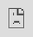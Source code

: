 ```yaml
---
title: Some Party's Sappyfest 17 primer
date: 2022-07-23
author: adam@someparty.ca (Adam White)
description: The Some Party guide to the Sappyfest 17 festival. July 29-31 in Sackville, New Brunswick.
thumbnail: 'articles/sappyfest17_social.jpg'
---
```


This week I'm taking a rare break from Some Party's usual format to dive deeply into the 2022 roster of [Sappyfest](http://www.sappyfest.com/), the Sackville music and arts festival that blossomed years ago as an extension of Julie Doiron's Sappy Records. The event takes place from July 29 through the 31st in the New Brunswick college town. Tickets are now available for the entire weekend or individual days through [sappyfest.com](http://www.sappyfest.com/).

In case you're wondering, this isn't a paid promotion. It's bordering more on an obsession - and perhaps an act of therapy. My pending trip to the East Coast is the first time I'll have ventured anywhere outside Ontario since the pandemic started, and I'm overly anxious that I'll somehow mess it up and end up stuck in quarantine. This edition of Some Party is my talisman, warding off misfortune with Swamp Magic.

Below you'll find a recap of the complete roster performing this year's event, a manageable number of artists to wrap your head around, given the sprawling lineups we see at bigger festivals. Some of these names are well-represented in the annals of Some Party, while others required a good deal of research. I feel better for doing it, as Sappy's small enough that you can embrace the tapestry of sounds without needing to pick and choose. Even if you're not attending - I suspect you'll find something of interest below. Sappy has an uncanny ability to create a sense of community independent of genre or stylistic preference, and this batch of artists exemplifies that.

*I'll also note two exclusive bits of content below. First, Sackville's own [Klarka Weinwurm](https://www.someparty.ca/2022-07-23-guide-to-sappyfest-17/#klarka_weinwurm) provided me with an on-the-ground report of the pandemic's impact on her hometown. Second, I dive deep with [Tough Age](https://www.someparty.ca/2022-07-23-guide-to-sappyfest-17/#tough_age) on the band's future - sharing some extended passages from an unpublished interview I conducted/botched earlier this year.*

![Sappyfest 17](articles/sappyfest17_logo.png)

###[Apollo Ghosts](https://apolloghosts.bandcamp.com/)
==Vancouver, British Columbia<br/>
Listen to *Pink Tiger* at [Bandcamp](https://apolloghosts.bandcamp.com/album/pink-tiger-2) - IG: [@adrianteasure](https://www.instagram.com/adrianteasure/)==

Adrian Teacher issued several records since [Apollo Ghosts](https://apolloghosts.bandcamp.com/) called it a career in 2013 - both as the funky [COOL TV](https://thenameofthisbandiscool.bandcamp.com/) and later as [Adrian Teacher & the Subs](https://adrianteacher.bandcamp.com/). While the latter struck close to the Vancouver band's scrappy indie rock template, it took several years for Teacher to feel right reassuming the old name (and not before seeking the blessing of his original-run bandmates). The revived Ghosts played 2019's Sappyfest, the first summer of their reunion - and it was electric. Adrian's a jubilant performer and delivered their entire set with a gleeful smile. I recall them paying into the Subs' "Hello Everyone," and the winking understatement in the opening line felt penned for the occasion: "Hello everyone, thanks for coming out / We used to play here sometimes." Given everything that's happened, or didn't, these past few years, I could do with hearing that again.

The group issued *Pink Tiger* in the spring of this year, a massive double LP boasting two distinct emotional journeys. The album sports a thematic split between its platters, with the A and B sides sharing "an intimate home-recorded acoustic-based cycle that grapples with loss, illness, death, and memory." The latter half kicks into a higher gear, delivering "an exuberant indie-garage rock celebration of the persistence of friendship, music, and hope." Those are quotes cribbed from the original [You've Changed](https://youvechangedrecords.com/) press release, but they hold true.

The band worked as a three-piece in the studio with producer Jordan Koop, with Teacher backed by longtime drummer Amanda P. and bassist Robbie N. The group's future live lineup expands to a quartet, with Amanda picking up a guitar and Dustin Bromley of [Brutal Poodle](http://brutalpoodlevan.bandcamp.com) stepping in on percussion.

<iframe width="560" height="315" src="https://www.youtube.com/embed/ob0DjZO-E3U" title="YouTube video player" frameborder="0" allow="accelerometer; autoplay; clipboard-write; encrypted-media; gyroscope; picture-in-picture" allowfullscreen></iframe>

###[Cedric Noel](https://cedricnoelmusic.bandcamp.com)
==Montreal, Quebec<br/>
Listen to *Hang Time* at [Bandcamp](https://cedricnoelmusic.bandcamp.com/album/hang-time) - IG: [@somespecialsolace](https://www.instagram.com/somespecialsolace/)==

Montreal's [Cedric Noel](https://cedricnoelmusic.bandcamp.com) has amassed an incredible catalogue over the past decade, issuing numerous albums in various styles, touching on indie pop, folk, and R&B while exploring ambient soundscapes in side-projects. With *Hang Time*, issued last fall through [Joyful Noise](https://www.joyfulnoiserecordings.com/) and the [Forward Music Group](https://www.forwardmusicgroup.com/), all those disparate styles seemed to coalesce. In these thirteen songs, years of experimentation reach a cohesive nexus, a unified form. *Hang Time* is so enviously confident in its craft yet delivered with such a relaxed use of space that it's easy to overlook the years of churn it took to get here.

Noel recorded *Hang Time* primarily at Montreal studio The Pines with engineer Steve Newton, a space that wouldn't outlast the financial pressures of the pandemic. Liam O'Neill of the atmospheric art-rock group [SUUNS](https://suuns.bandcamp.com/) came along for the ride, providing the album with a subtle rhythmic backbone.

*Hang Time* often directly engages with questions of race, identity, and belonging - grappling with Noel's personal history. A Black man adopted into a multi-racial family, he moved around the world before ending up at university in Fredericton, where he fell in with the city's predominantly white indie rock community. He revealed:

>"In a sense I wrote this record for a teenage version of myself and hope that it reaches those who find themselves in similar situations that I was when writing the album. I hope that this album can contribute to the reimagination of what is understood as 'black music' and help remove the boundaries that term currently encompasses."

<iframe style="border: 0; width: 350px; height: 470px;" src="https://bandcamp.com/EmbeddedPlayer/album=1454323092/size=large/bgcol=ffffff/linkcol=0687f5/license_id=1933/tracklist=false/transparent=true/" seamless><a href="https://cedricnoelmusic.bandcamp.com/album/hang-time">Hang Time by Cedric Noel</a></iframe>

###[The Burning Hell](http://www.wearetheburninghell.com/)
==Fairfield, Prince Edward Island<br/>
Listen to *Garbage Island* at [Bandcamp](https://theburninghell.bandcamp.com/album/garbage-island) - IG: [@theburninghellband](https://www.instagram.com/theburninghellband/)==

Even before recent troubles [The Burning Hell](http://www.wearetheburninghell.com/)'s kept a keen eye on the apocalypse. Let's not forget that nimble singer/songwriter Mathias Kom vaporized an entire wedding once (see "Canadian Wine" from 2017's *Revival Beach*, an album that closed with the society-rebooting "Supermoon"). It's always done with a wry smile and a clever turn of phrase, though. These disasters often happen off-screen, with Kom more interested in cheerfully cataloguing and celebrating the messy human minutiae left in its wake. It's fitting that the band's first album since the pandemic quite literally revels in the trash: the 12-song *Garbage Island* addresses "The End of the End of the World" quite directly (although with a bit of an avian perspective).

Given their proximity and history with the festival, The Burning Hell are Sappy regulars. Knowing that, I kept close tabs on their tour announcements this spring, satisfied to see the Sappy-shaped hole in their summer routing persist. Sometimes dreams come true, even mundane ones, and the group's indeed returning to the post-apocalyptic Bridge Street stage. While the band's lineup often shifts around its core of Mathias and Ariel Sharratt, this latest incarnation sees St John's multi-talented [Jake Nicoll](https://jakenicoll.bandcamp.com/) play a prominent role. Nicoll spent his pandemic downtime building a solar-powered, mobile studio in the shell of a 70s-era camper. Look for that curiosity, which comes complete with a backline, analog recording rig, and even a tape duplicator, to be on hand at the festival. Christened the "Phonoautomat," the band's opening the studio for attendees to record impromptu projects on-site at Sappy. The festival revealed:

>"Step inside the Phonoautomat, grab a guitar or a microphone, and off you go for five minutes of live recording. Once you're finished, relax in the art lounge outside and craft your handmade album artwork while you wait for the engineer to finish mixing and duplicating your project. In less than 30 minutes from start to finish, you and your collaborators will have a sonic souvenir to cherish forever.
>
>Whether you're a professional musician and want to collaborate with other artists at a festival, get that sudden flash of inspiration down to tape instantly, or you have no musical experience whatsoever but always wanted to cut a single: the Phonoautomat is open to everyone."

*Garbage Island*, itself mixed by Nicoll in the Phonoautomat, landed in June through [BB*Island](https://bbislandmusic.com/) and [You've Changed Records](https://youvechangedrecords.com/). The album followed Ariel and Mathias' 2020 effort, *Never Work*, a collection of information-economy labour anthems that couldn't be more relevant given the fault lines exposed in the pandemic.

<iframe width="560" height="315" src="https://www.youtube.com/embed/ST4BCEu88po" title="YouTube video player" frameborder="0" allow="accelerometer; autoplay; clipboard-write; encrypted-media; gyroscope; picture-in-picture" allowfullscreen></iframe>

###[Weary](https://wearyy.bandcamp.com)
==St. John's, Newfoundland and Labrador<br/>
Listen to "Scraped Knee" at [Bandcamp](https://wearyy.bandcamp.com/track/scraped-knee) and [YouTube](https://youtu.be/B1sh2-FmurI) - IG: [@wearyband](https://www.instagram.com/wearyband/)==

St. John's [Weary](https://wearyy.bandcamp.com) trades in subtleties, weaving affecting indie rock songs from sparse instrumentation and Kate Lahey's unassuming vocals. The sum of those parts can surprise you, and Weary proves they can cut deep time and again without needing a big noisy fuss.

The band recorded their 2017 album *Feeling Things* with The Burning Hell's Jake Nicoll recording, mixing, and mastering. Their follow-up LP *Hush* lands independently on August 20, promising a dozen new songs, including the recent single "Scraped Knee." On that tune, Lahey revealed:

>"'Scraped Knee' is a song about the wounds that haunt us. On the surface, these scrapes might seem commonplace, like heartbreak, but they return to us again and again throughout our lives. In some ways, I'm trying to convince myself that tomorrow will be better, in moments when it surely feels like it won't. On the other hand, I find myself ruminating on the question 'will you think of me like I think of you?'"

<iframe width="560" height="315" src="https://www.youtube.com/embed/B1sh2-FmurI" title="YouTube video player" frameborder="0" allow="accelerometer; autoplay; clipboard-write; encrypted-media; gyroscope; picture-in-picture" allowfullscreen></iframe>

###[Steven Lambke](http://stevenlambke.com/)
==Toronto, Ontario / Sackville, New Brunswick
<br/>Listen to *Volcano Volcano* at [Bandcamp](https://stevenlambke.bandcamp.com/album/volcano-volcano) - IG: [@stevenlambke](https://www.instagram.com/stevenlambke/)==

I've been listening to [Steven Lambke](http://stevenlambke.com/) my whole adult life. I entered the University of Guelph the fall after the [Constantines](http://theconstantines.wordpress.com/) issued their first album. I still have the match they slipped in the construction paper CD sleeve. There's a particular cohort of ex-punks who found their shit completely upended by the Three Gut roster, and I was one of them. Lambke's eclectic solo output (under his name or some permutation of Baby Eagle) ricochets between moments of undiluted poetry and onslaughts of guitar feedback. It's a loud/quiet dynamic that resonates throughout Steve's work, worldview, and politics.

Just look at his statement regarding the single "Every Lover Knows," which cycles through expressions of defiance and even rage, only to land somewhere truly centred and loving:

>"The songs on Volcano Volcano were written as affirmations of a shared world. The world as it is. To affirm the reality and the great mutuality of the world, to experience the world through listening and breathing; to experience connections with different parts of the world, and relationships that feel like identification or understanding or participation or collaboration. And so it was written against the liars and politicians and corporations and police who say that life, your life, can be lived individually, on individually enclosed land, can be raised or punished individually, and outside the reckoning of history. Against the billionaires and their spaceships who imagine environmentally controlled existences on distant planets. As if no storms on Mars! Every Lover Knows is a song of celebration of experience as a teacher. The most profound moments in a life are often experiences of love, of connection, to another, to the world, to a shared moment. It is love that teaches the full scale of what can be experienced and of what can be lost."

His solo work aside, Steven Lambke's a community builder. [You've Changed Records](https://youvechangedrecords.com/), his partnership with the iconoclastic [Daniel Romano](http://www.danielromanomusic.com/), helped introduce the world to acclaimed acts like Partner, The Weather Station, and Nap Eyes. While he recently relinquished his role as Sappyest's creative director, he returns this year, guitar in hand. Impact of a different stripe - but impact always.

<iframe style="border: 0; width: 350px; height: 470px;" src="https://bandcamp.com/EmbeddedPlayer/album=571017930/size=large/bgcol=ffffff/linkcol=0687f5/tracklist=false/transparent=true/" seamless><a href="https://stevenlambke.bandcamp.com/album/volcano-volcano">Volcano Volcano by Steven Lambke</a></iframe>

###[Kelly McMichael](https://kellymcmichael.bandcamp.com/)
==St. John's, Newfoundland and Labrador<br/>
Listen to *Waves* at [Bandcamp](https://kellymcmichael.bandcamp.com/album/waves-deluxe-edition-2) - IG: [@kellymcmichaelmusic](https://www.instagram.com/kellymcmichaelmusic/)==

It's starting to feel like [Kelly McMichael](https://kellymcmichael.bandcamp.com/)'s year. Based in St. John's and hailing from Peterborough, the singer-songwriter arrives at Sappy during a crucial moment in her career. Her May-released LP *Waves* was recently shortlisted for the Polaris Music Prize - with a winner decided this September. Summer thus finds her in between worlds - surrounded by the friends and collaborators of her past and yet a dice roll from a whole new level of attention. I'm confident saying that because McMichael writes the sort of timeless, psych-kissed pop-rock that could appeal to just about anyone, all they need is to hear it. If there's any justice, this may be a "see her before she was huge" moment.

Speaking of friends, Sappy finds McMichael in familiar company. Jake Nicoll of The Burning Hell is all over *Waves*, both engineering and playing drums on the album. Another performer, By Divine Right's José Contreras, holds the mastering credit. McMichael even returned the favour to Nicoll, singing backup on the recent Burning Hell album.

<iframe width="560" height="315" src="https://www.youtube.com/embed/pGHb_4s31Vs" title="YouTube video player" frameborder="0" allow="accelerometer; autoplay; clipboard-write; encrypted-media; gyroscope; picture-in-picture" allowfullscreen></iframe>

###[Hot Garbage](http://hotgarbagemusic.bandcamp.com)
==Toronto, Ontario<br/>
Listen to *RIDE* at [Bandcamp](https://hotgarbagemusic.bandcamp.com/album/ride) - [@hotgarbg](https://www.instagram.com/hotgarbg/)==

[Hot Garbage](http://hotgarbagemusic.bandcamp.com) appears at Sappy this year as ambassadors from Toronto's burgeoning psych scene. The quartet's supporting their first LP *RIDE*, a heady swirl of post-punk, krautrock, and surf elements. The group worked with [Holy Fuck](https://www.holyfuckmusic.com/)'s Graham Walsh in the studio, recording live off the floor at Palace Sound and Baskitball 4 Life. The album followed several attention-grabbing EPs and singles (notably the 2020 jam "Easy Believer" and the preceding *Coco's Paradise* EP), while linking the group with the Montreal mind-expanders at [Mothland](https://www.mothland.com/).

This sea of fuzz comes courtesy of guitarist/vocalist Alessandro Carlevaris, bassist/vocalist Juliana Carlevaris, Dylan Gamble on keys and synch, and Mark Henein on percussion. Gamble's wearing a few hats at Sappy this summer, as you'll see in the next profile...

<iframe width="560" height="315" src="https://www.youtube.com/embed/cC7I7aFdzcE" title="YouTube video player" frameborder="0" allow="accelerometer; autoplay; clipboard-write; encrypted-media; gyroscope; picture-in-picture" allowfullscreen></iframe>

###[Sook Yin Lee](https://www.sookyinlee.com/)
==Toronto, Ontario<br/>
Listen to *jooj two* at [Bandcamp](https://sook-yinlee.bandcamp.com/album/jooj-two) - IG: [@sookyinleee](https://www.instagram.com/sookyinleee)==

As a punk kid in the 90s, my relationship with The Nation's Music Staton was contentious at best, but even us contrarians could find solace on MUCH. You just had to know when to look. Whenever you stumbled across some late-night island of authenticity - you could guarantee [Sook-Yin Lee](https://sook-yinlee.bandcamp.com/) would be there. For my generation, or at least my corner of the high school hallway, she's iconic.

While Lee's work as a broadcaster may be the entry point, her filmography's where the accolades truly pile up. After starring in John Cameron Mitchell's *Shortbus* (which premiered at Cannes), she made her directorial debut at TIFF with *Year of the Carnivore*. Her role as Olivia Chow in *Jack* won her Best Performance by a Lead Dramatic Actress at the 2014 Canadian Screen Awards. The prestigious outlets for her work include Canadian Stage, the Ottawa Art Gallery, the Art Gallery of Ontario, the Toronto Dance Theatre, and the Festival of New Dance. Her film *Octavio is Dead!* took home Best Director and Best Picture at the 2018 Downtown Los Angeles Film Festival.

Meanwhile, Lee's musical outlet saw her crafting ethereal art-pop with her late collaborator Adam Litovitz, resulting in 2015's electroacoustic *jooj* and 2021's synth-pop opus *jooj two* (the latter issued recently, and posthumously for Litovitz, through [Mint Records](https://www.mintrecs.com/)). During the pandemic, Lee and Hot Garbage keyboardist Dylan Gamble collaborated on the lockdown-shot [*Death and Sickness*](https://gem.cbc.ca/media/films/death-and-sickness/38e815a-01358e02253), a film dedicated to Litovitz and featuring passages from his writing.

At Sappy, Sook-Yin appears as both musician and filmmaker - promising music from both the *jooj* series and the improvisational Lee & Gamble Unlimited (their Steely Dan cover is [a treat](https://sepsisrecordclub.bandcamp.com/track/do-it-again-steely-dan)). The event also features screenings of both *Death and Sickness* and the video essay [*Who Cares?*](https://www.youtube.com/watch?v=yMcfTcN9JzQ).

<iframe width="560" height="315" src="https://www.youtube.com/embed/rozgG9pM3EI" title="YouTube video player" frameborder="0" allow="accelerometer; autoplay; clipboard-write; encrypted-media; gyroscope; picture-in-picture" allowfullscreen></iframe>

###[Julie Doiron](https://juliedoiron.bandcamp.com/)
==Montreal, Québec via Moncton, New Brunswick
<br/>Listen to *I Thought of You* at [Bandcamp](https://juliedoiron.bandcamp.com/album/i-thought-of-you) - IG: [@julie.e.doiron](https://www.instagram.com/julie.e.doiron/)==

Julie Doiron is so intrinsic to Sappy's story and character that a brief profile here could never do it justice, so rather than shortchange her history, I'll focus on recent times...

In early 2020 we first learned that [Julie Doiron](https://juliedoiron.bandcamp.com/) was in the studio with Welland's Romano brothers and Saguenay singer-songwriter [Dany Placard](https://danyplacard.bandcamp.com/). The prospect of this quartet recording ticked most of my boxes. Even before their prolific 2020 album run, Daniel Romano and his brother Ian were demonstrably restless in their art. Placard was hot off the release of his psych-rock opus *J'connais rien à l'astronomie*. Doiron was still in the critical glow of *Lost Wisdom pt 2*, the heartwrenching sequel to her acclaimed 2008 collaboration with Mount Eerie. With these four players together at the peak of their powers there was every reason to be excited.

It goes without saying that in March of 2020 we hit something of a global snag, and the eventual [You've Changed](https://youvechangedrecords.com/) release *I Thought of You* in November of 2021 felt like the first sign of spring after a long pandemic winter. Julie's, of course, a revered figure in Canadian indie rock, and at Sappy in particular,  but *I Thought of You* stands confidently on its own. Nostalgia's been a great comfort in these difficult years, but these songs feel rather masterful. The joyous opener "You Gave Me The Key" speaks to a new beginning and circles back to the refrain "starting over again." It's tough to avoid projecting all sorts of unintended meaning onto lyrics like that, but given the times we're facing, we take what we can.

Since that Polaris longlisted album, Doiron and Placard issued their debut LP as [Julie & Dany](https://julieetdany.bandcamp.com) through [Simone Records](https://www.simonerecords.net/), a home-spun collection of lo-fi folk-rock tunes that find the couple navigating life in weird times.

<iframe width="560" height="315" src="https://www.youtube.com/embed/jHsjnv1iDq4" title="YouTube video player" frameborder="0" allow="accelerometer; autoplay; clipboard-write; encrypted-media; gyroscope; picture-in-picture" allowfullscreen></iframe>

###[José Contreras](https://headlessowlrecords.bandcamp.com/album/at-the-slaughterhouse)
==Toronto, Ontario<br/>
Listen to *At The Slaughterhouse* at [Bandcamp](https://headlessowlrecords.bandcamp.com/album/at-the-slaughterhouse) - IG: [@bydivineright](https://www.instagram.com/bydivineright/)==

[By Divine Right](https://bydivineright.bandcamp.com) are survivors. The proto-indie rock group's persisted in one form or another since 1989. They currently operate as a trio led by guitarist/vocalist [José Contreras](https://headlessowlrecords.bandcamp.com/album/at-the-slaughterhouse), backed by bassist/vocalist Alysha Haugen, and drummer Geordie Dyne. After a long period off the road and out of the spotlight, the Toronto group's finally ready to return to action, with a double LP slated for the fall. Dubbed *Otto Motto*, it arrives September 30 through [Fortune Stellar Records](https://fortunestellarrecords.com/).

While it's been several years between BDR albums, Contreras maintains a busy schedule as a solo performer and dependable collaborator for several artists (including a few playing this year's fest). These team-ups include studio stints backing [Dave Schoonderbeek](https://schoonderbeekwithbdr.bandcamp.com), the band [The Heat Death](https://theheatdeath.bandcamp.com) with Sappy regular [Shotgun Jimmie](https://shotgunjimmie.net/), and the dreamy found-art project [Leisure Palace](https://leisurepalace.bandcamp.com) with Amy I. Nicoll. Recording solo, the Chilean-born singer-songwriter issued his sophomore effort *At The Slaughterhouse* in 2019 through [Headless Owl](http://headlessowl.com/). It's a set of confidently lived-in songs that could only achieve their world-weary gravity from years of experience.

This week BDR issued "The Weeping Man," their latest preview of *Otto Motto*. In the notes accompanying the video, Contreras commented on the moody, nocturnal track, claiming he never intended it for public consumption - but "as the world got weirder and weirder, this song got easier and easier to sing."

<iframe width="560" height="315" src="https://www.youtube.com/embed/1c-u2RQI-Pc" title="YouTube video player" frameborder="0" allow="accelerometer; autoplay; clipboard-write; encrypted-media; gyroscope; picture-in-picture" allowfullscreen></iframe>

###[Weird Lines](https://weirdlines.bandcamp.com)
==Sackville, New Brunswick<br/>
Listen to *Weird Lines (2022)* at [Bandcamp](https://weirdlines.bandcamp.com/album/weird-lines-2) - IG: [@clmclaughlin](https://www.instagram.com/clmclaughlin/)==

Given his early role in the festival, it's fitting that C.L. McLaughlin's [Weird Lines](https://weirdlines.bandcamp.com) project returns just in time for Sappy's resurrection. The enigmatic art-rock supergroup recently issued their second self-titled full-length, a 10-song set landing nearly six years after the first. McLaughlin remains the band's only constant, although several former members of the group appear on stage at this year's festival. The first edition of Weird Lines emerged as an interplay between C.L. and [Jon Mckiel](https://jonMckiel.bandcamp.com/), an offshoot of the former's Sackville-based band [The National Shield](https://thenationalshield.bandcamp.com). The first Weird Lines record featured McLaughlin and Mckeil, with [Julie Doiron](https://juliedoiron.bandcamp.com/), saxophonist Chris Meaney, and drummer James Anderson. This new lineup enlists Paterson Hodgson on bass and vocals, [Micheal C. Duguay](https://michaelcduguay.com) on drums, and [By Divine Right](https://bydivineright.bandcamp.com)'s [José Contreras](https://headlessowlrecords.bandcamp.com/album/at-the-slaughterhouse) on guitar.

The new incarnation of Weird Lines recorded quite some time ago, the results mired in the pandemic time warp like so much of the music coming to light this summer. The album, issued via Sappy Futures, delivers a slate of lo-fi rockers, noisy yet thoughtful and brimming with delightful flourishes.

<iframe style="border: 0; width: 350px; height: 470px;" src="https://bandcamp.com/EmbeddedPlayer/album=3721538698/size=large/bgcol=ffffff/linkcol=0687f5/tracklist=false/transparent=true/" seamless><a href="https://weirdlines.bandcamp.com/album/weird-lines-2">Weird Lines by Weird Lines</a></iframe>

###[Jon Mckiel](https://jonMckiel.bandcamp.com/)
==Halifax, Nova Scotia<br/>
Listen to *Bobby Joe Hope* at [Bandcamp](https://jonmckiel.bandcamp.com/album/bobby-joe-hope) - IG: [@jon_mckiel_](https://www.instagram.com/jon_mckiel_/)==

There's something surreal about the spring of 2020 - and the music that unfortunately arrived at that precarious moment. These were albums too far along to delay but issued at the juncture most rife with unknowns. With the world locking down, touring was impossible, leaving these artifacts to live and die on the internet, supported by awkward live streams, mail-order, and little much else. That's right about when *Bobby Joe Hope* landed, a genuinely distinct LP from Halifax singer-songwriter [Jon Mckiel](https://jonMckiel.bandcamp.com/). Perhaps it's fitting, given the record's roots in a moment lost in time.

The album makes ample use of found audio: sounds recovered from tapes bundled with a second-hand reel-to-reel recorder Mckeil purchased from a faceless online seller. Mckeil and [JOYFULTALK](https://joyfultalk.bandcamp.com/)'s Jay Crocker incorporated those artifacts into swirling fits of psychedelia. The results live in a chopped analog dreamscape, unlike anything you may have heard. Songs eerily stop and start. Tension hangs between moments of quiet beauty and oft-uncanny spates of discordance. It's an interplay between an artist we know and one we'll never meet.

*Bobby Joe Hope*, issued via [You've Changed Records](https://youvechangedrecords.com/), follows Mckiel's decidedly more conventional 2017 LP *Memorial Ten Count*. I can't wait to see what he does with it live.

<iframe width="560" height="315" src="https://www.youtube.com/embed/yWZBHSQNEZM" title="YouTube video player" frameborder="0" allow="accelerometer; autoplay; clipboard-write; encrypted-media; gyroscope; picture-in-picture" allowfullscreen></iframe>

###[Colleen Coco Collins](https://linktr.ee/colleencococollins)
==Port Greville, Nova Scotia<br/>
Listen to *Season 2* of the Greville Tapes Music Club at [Bandcamp](https://grevilletapes.bandcamp.com/album/season-2) - IG: [@colleencococollins](https://www.instagram.com/colleencococollins/)==

[Colleen Coco Collins](https://linktr.ee/colleencococollins) is as a regular a Sappy performer as any - and yet she approaches the festival rife with unknowns. Collins' participated in past events largely through the now-defunct indie rock duo [Construction & Destruction](https://constructionanddestruction.bandcamp.com/), also appearing in the offshoot electronic group [Delta Blip](https://www.discogs.com/master/1299308-Delta-Blip-Delta-Blip). This summer finds Coco striking out solo - with just a handful of publically shared recordings to her name.

We can hint at this new era through a pair of recent releases. Coco took part in the second season of the [Greville Tapes Music Club](https://grevilletapes.bandcamp.com), tracking a pair of songs at her prophetically-named living room studio, The Quarantine. "Physical Vibrations" find the artist's delicate vocals backed by glitchy electronic percussion and contrasted with a harshly distorted guitar. The organ-backed "Canard" feels decidedly gentler before drifting away into a mysterious cloud of atmospherics. She also appears on *The Frency of our Dreams*, a collaborative project rebuilding songs from [Steven Lambke](http://stevenlambke.com/)'s *Volcano Volcano*. The striking "Coco Dreams of Ganymede" finds the artist even further afield, rebuilding her source material so dramatically that it subsumes Lambke's original.

What version of Coco Collins we'll see at Sappyfest is one of the weekend's true unknowns.

<iframe src="https://player.vimeo.com/video/714832684?h=791b0529e6" style="position:absolute;top:0;left:0;width:100%;height:100%;" frameborder="0" allow="autoplay; fullscreen; picture-in-picture" allowfullscreen></iframe>

###[OMBIIGIZI](https://ombiigizi.bandcamp.com)
==London and Toronto, Ontario<br/>
Listen to and *Sewn Back Together* at [Bandcamp](https://ombiigizi.bandcamp.com/album/sewn-back-together) - IG: [@ombiigizi](https://www.instagram.com/ombiigizi)==

[OMBIIGIZI](https://ombiigizi.bandcamp.com) seems to have struck a chord. The project links two Ontario-based Anishnaabe songwriters - uniting them at a fascinating juncture as they reach new heights in their respective solo ventures. On the one hand, we have Daniel Monkman, who from Hamilton launched the "moccasin-gaze" project [Zoon](http://www.zoongideewin.com/). At times, that act's Polaris shortlisted *Bleached Wavves* LP feels like it's in direct conversation with shoegaze giants like My Bloody Valentine. Adam Sturgeon performed at Sappys-past with his sludge/grunge/folk chimera [WHOOP-Szo](https://thenoisymountain.bandcamp.com), recently rebranding the project [Status/Non-Status](https://statusnonstatus.bandcamp.com) after a period of self-discovery and re-engagement with his family history. Just this past week, the band issued "Mashkiki Sunset," the first single from their forthcoming LP *Surely Travel*.

OMBIIGIZI's *Sewn Back Together* brought the pair with producer Kevin Drew (of Broken Social Scene) with Nyles Spencer at The Tragically Hip's Bathouse Recording Studio. What's incredible is how little of each artist's solo work bleeds through on the record. OMBIIGIZI shuffles through genres ranging from dream pop to latter-day emo and 90s-flavoured alternative rock. It's an album that feels surprisingly vulnerable and refreshingly outside the immediate comfort zone of either artist. It's also clearly resonating - as the critics recently voted the album onto the shortlist for this year's Polaris Prize, to be determined in September.

<iframe width="560" height="315" src="https://www.youtube.com/embed/iTP8BdSZKNA" title="YouTube video player" frameborder="0" allow="accelerometer; autoplay; clipboard-write; encrypted-media; gyroscope; picture-in-picture" allowfullscreen></iframe>

###[Wolf Castle](https://wolfcastle.ca/)
==Pabineau First Nation, New Brunswick<br/>
Listen to *Da Vinci's Inquest* at [Bandcamp](https://realwolfcastle.bandcamp.com/album/da-vincis-inquest) - IG: [@realwolfcastle](https://www.instagram.com/realwolfcastle)==

At just 24, New Brunswick rapper [Wolf Castle](https://wolfcastle.ca/)'s already amassed a sizable back catalogue. Hailing from the Mi'gmaq community of Pabineau First Nation, Tristan Grant's issued new home-produced recordings more-or-less yearly since the age of 17. His latest concludes a series of socially conscious (yet seriously fun) EPs in his *Da Vinci Chronicles* series, with *Da Vinci's Inquest* delivering old-school hip hop style with impeccable flow and an uncanny pop instinct. The seven-song set loops in several guests from the East Coast hip hop scene, notably on the classic posse cut "Top Dog." That track boasts fellow Mi'kmaw rappers Flacko Finesse and Shift from tha 902, along with family members Raphael de la Rez and Talon the Rez Kid.

Speaking to [CBC Music](https://www.cbc.ca/music/who-is-wolf-castle-meet-the-socially-conscious-mi-kmaw-rapper-crafting-undeniable-hooks-1.6259483), Grant commented:

>"I just have this thing inside of me that wants to fight against all of that oppression and show the world like they're not going to keep us down. We're going to keep going. And maybe I could have become an environmentalist or an activist in some other way. But this is what I'm good at. So this is the way I'm doing it."

These efforts secured Grant nominations for two East Coast Music Awards (for Indigenous Artist of the Year) and a Prix NB nomination for Recording of the Year. Wolf Castle's turned that attention back to the community, sponsoring the inaugural [NB Indigenous Artist Development Grant](https://www.theeastmag.com/2021/01/14/wolf-castle-sponsors-new-3000-prize-for-indigenous-artists-in-new-brunswick/)] with [Music•Musique NB](https://www.musicnb.org/en/blog/new-grant-for-emerging-indigenous-artists) last year.

<iframe width="560" height="315" src="https://www.youtube.com/embed/wL5VXvAo6aw" title="YouTube video player" frameborder="0" allow="accelerometer; autoplay; clipboard-write; encrypted-media; gyroscope; picture-in-picture" allowfullscreen></iframe>

###[Bird Feet](https://www.kimberlyedgar.com)
==Dawson City, Yukon<br/>
Listen to *Limerant* at [Bandcamp](https://bird-feet.bandcamp.com/album/limerant) - IG: [@deadbirdparty](https://www.instagram.com/deadbirdparty)==

With Sappy's new creative director Andrea Vincent moving over from the beloved [Dawson City Music Festival](http://www.dcmf.com/), it's fitting to see a bit of the territory's artistic flavour make the transition with them. This year Sappy sees an appearance from [Bird Feet](https://www.kimberlyedgar.com), the sporadically active synth/folk outlet of artist Kim Edgar. Under that name, they last issued *Limerant*, an effecting three-song EP, in the spring of 2021.

As a visual artist, Kim's a celebrated painter and cartoonist, picking up a Broken Pencil Zine Award for their 2019 comic *The Purpose* and picking up two Doug Wright Award nominations for the 2021 work *The Space in Between*. In 2021 they kicked off Hecate Press, editing and publishing an anthology of northern-created comics through *The Northern Gaze* anthology.

In partnership with Sappy, Sackville's local [Struts Gallery](https://www.strutsgallery.ca/) is hosting an exhibition of Edgar's drawings from July 26 through August 13. The announcement notes some of the major themes in the artist's work:

>"Their work reflects on experiences of both the medical system and the ennui that comes with being sick with no end. Kim's work envisions the sacred nature of thresholds, and how those who occupy or cross these liminal spaces, such as trans and disabled people, hold a special kind of knowledge. "

<iframe style="border: 0; width: 350px; height: 470px;" src="https://bandcamp.com/EmbeddedPlayer/album=446196866/size=large/bgcol=ffffff/linkcol=0687f5/tracklist=false/transparent=true/" seamless><a href="https://bird-feet.bandcamp.com/album/limerant">Limerant by Bird Feet</a></iframe>

###[Kierrah](https://kierrah.com/)
==Charlottetown, Prince Edward Island<br/>
Listen to "Dedication" at [Bandcamp](https://kierrah.bandcamp.com/track/dedication) - IG: [@kierrahmusic](https://www.instagram.com/kierrahmusic)==

Originally from Syracuse, NY, pop R&B singer/songwriter [Kierrah](https://kierrah.com/) moved to Prince Edward Island in 2019 to study at Holland College's School of Performing Arts. Upon graduating from the Music Performance Program, she now teaches vocal instruction at the college. Her musical output's fast become a prominent part of the island's tapestry, with the song "Sky Blue" featured on the Bell TV1 documentary series *Secret Songs*. The recent single "Dedication" landed her a nomination from MusicPEI for Best R&B Recording of the Year in early 2022.

Kierrah's powerful voice and stage presence have earned her comparisons to some of the genre's titans, with Erykah Badu, Alicia Keys, Beyoncé, and Brandy regularly referenced in the press. The artist's debut album, *4 The Love*, is due later this year.

<iframe width="560" height="315" src="https://www.youtube.com/embed/JVrj3NSE1SA" title="YouTube video player" frameborder="0" allow="accelerometer; autoplay; clipboard-write; encrypted-media; gyroscope; picture-in-picture" allowfullscreen></iframe>

###[Mister Monark](https://mistermonark.bandcamp.com/) and [The Dirty B-Sides](https://www.wethebsides.com/)
==Fredericton, New Brunswick and Toronto, Ontario<br/>
Listen to *Presidents of Canada* at [Bandcamp](https://djunclefester.bandcamp.com/album/presidents-of-canada) - IG: [@mistermonark](https://www.instagram.com/mistermonark)/[@wethebsides](https://www.instagram.com/wethebsides)==

Sappyfest is known for unique live collaborations, and this year promises a party through the pairing of veteran Fredericton MC [Mister Monark](https://mistermonark.bandcamp.com/) with the live Toronto hip-hop collective [The Dirty B-Sides](https://www.wethebsides.com). Monark's a force in East Coast hip hop, having performed for over a decade and sharing the stage with greats like Naughty By Nature, Mobb Deep, and Bone Thugs N Harmony. A show backed by the live instrumentation of the Toronto-based B-Sides promises to bring a whole new energy.

From behind the drum kit, bandleader Donny Milwalkee guides The Dirty-B Sides, a full live band complete with horns, strings, and an improvisational bent. He was the organizing force behind regular Toronto cyphers like the [boombaphumpday](https://www.instagram.com/boombaphumpday/) and [Honour Roll](https://www.instagram.com/thehonourroll/) (both of which were, as you could guess, wholly upended by the pandemic).

Last summer Monark and his frequent collaborator [Sean One](https://seanone.bandcamp.com) teamed up with Halifax DJ [Uncle Fester](https://djunclefester.bandcamp.com) to issue *Presidents of Canada*, an album of Native Tongues-styled hip hop with jazzy beats and socially conscious lyrics. It arrived through [Black Buffalo Records](https://blackbuffalorecords.ca/).

<iframe width="560" height="315" src="https://www.youtube.com/embed/i1S8NrhaX_w" title="YouTube video player" frameborder="0" allow="accelerometer; autoplay; clipboard-write; encrypted-media; gyroscope; picture-in-picture" allowfullscreen></iframe>

###[Klarka Weinwurm](https://klarkaweinwurm.bandcamp.com/)
==Sackville, New Brunswick<br/>
Listen to *Easy Days* at [Bandcamp](https://klarkaweinwurm.bandcamp.com/album/easy-days) - IG: [@klrkband](https://www.instagram.com/klrkband/)==

It may be seven years since Sackville's [Klarka Weinwurm](https://klarkaweinwurm.bandcamp.com/) issued the *Huddle* EP, but their newly released *Easy Days* feels tailor-made for Sappy. That's not just good timing, as in many ways, the band feels emblematic of the artists this scene sprung from. With an instrumental bed of lo-fi fuzz ("swampy," if that's not too on-the-nose) paired with Weinwurm's vulnerable, folky vocals - the 10-song album lovingly follows trail cut by Eric's Trip and Julie Doiron without ever feeling like a facsimile.

The group recorded with Dave Trenaman at The Quarantine in Port Greville, Nova Scotia between the summer of 2019 and December of 2020, working in fits and starts amidst lockdowns and pandemic uncertainty. The record features the band's namesake Klarka Weinwurm on guitar, keys, and vocals, backed by bassist Ian MacDougall ([The Tom Fun Orchestra](https://thetomfunorchestra.bandcamp.com)) and drummer Luke Patterson ([The Mouthbreathers](https://themouthbreathers.bandcamp.com/)), with select appearances on guitar by Zac Hackett (Lester Slade). Live the group's playing as a three-piece with Weinwurm backed by bassist Evan Matthews (The Mouthbreathers, [Yellowteeth](https://yellow-teeth.bandcamp.com/)) and returning drummer Glenn Barrington ([Snake Noise](https://snakenoise1.bandcamp.com)).

With the pandemic forcing the festival online for two years, most of us who travel from afar haven't set foot in Sackville for some time. I asked Weinwurm to give us a local perspective on how the town's weathered the storm. Here's her report:

>"Like most places, Sackville has taken some hits since March 2020. Perhaps you'll notice a little gap in its smile? In a small town, it's your friends and neighbours that had to close down their business, take a pause or suffer financial loss. No time to say goodbye to some of the significant places and things that held this town together. Losing Thunder and Lightning (Our hub, pub, music venue, weirdo hang-out) was by far the biggest hit for myself and for a chunk of people in this town. I don't doubt this year's Sappy goers will feel that loss too. I worked there for 3+ years and never imagined it could just suddenly end like that. We've struggled to find a consistent music venue or "vibe" ever since.
>
>So what's left standing? 'The Cube' is still ominously guarding our marsh landscape and glows with the moon most nights. The parks still have their trees, the streets kept their names and the breeze still blows heavy. You'll come across a few closed forever signs, discover a couple cool new spots and recognize some long-standing shops, cafes and restaurants. We've actually managed to hold onto a lot, or slowly build it over time. Sappyfest 17 will for sure be a big part of bringing more life back to this town. We deserve this weekend!"

<iframe width="560" height="315" src="https://www.youtube.com/embed/wFvTL64667A" title="YouTube video player" frameborder="0" allow="accelerometer; autoplay; clipboard-write; encrypted-media; gyroscope; picture-in-picture" allowfullscreen></iframe>

###[Tough Age](https://tough-age.bandcamp.com/)
==Vancouver, BC<br/>Listen to *Which Way Am I?* at [Bandcamp](https://tough-age.bandcamp.com/album/which-way-am-i) - IG: [@toughageband](https://www.instagram.com/toughageband/)==

Of all the artists I've profiled in this mailing, I'm writing [Tough Age](https://tough-age.bandcamp.com/) last. Not to be, um, sappy, but I think they may be my favourite active band. I'll remain cooly detached and weaken that by saying "among my favourite active bands." This shouldn't be news to any regular Some Party reader.

Following a significant change in scenery, the group returns to Sappy with a fresh lineup. While the group's most recent brush with the festival had them return to Toronto, they've since uprooted for their original home of Vancouver. That relocation comes with a personnel shakeup - bassist/vocalist Penny Clark has stepped back from the live music grind, with original bassist Lauren Smith returning to the fold. Drummer Jesse Locke, who anchored the group's Toronto era, pulled up stakes and moved west with the group. Guitarist/vocalist Jarrett Evan Samson remains the band's creative core, making this new version of Tough Age a synthesis. If I called them the ultimate Tough Age, it wouldn't even be a misuse of the word. Perhaps you could call them the final Tough Age. In an interview earlier this year, Samson revealed as much to Some Party:

>"I think the evolution of how I have seen this band is that it's a group effort. For me, combining the Toronto and Vancouver lineups in this version means this is the last Tough Age, and how long it lasts is up to the three of us to decide together. I like the group efforts of music and so the last gasp of me putting that together is realizing it's not a group if I unilaterally make decisions for everyone such as "we're done."

The group emerged with their surfy garage rock debut in 2013, the same year in which [Apollo Ghosts](https://apolloghosts.bandcamp.com/), for whom Samson played bass, called it a day. Across their four [Mint Records](https://www.mintrecs.com/) releases, including 2015's *I Get The Feeling Central*, 2017's *Shame*, and 2020 *Which Way Am I?*, the band ventured further from easily quantifiable punk. Songs often spin off into extended guitar jams, becoming more boldly cerebral with each release. There's reverence here for the Flying Nun and Ork Records roster, with notes of The Clean, The Feelies, and Television if you're looking for them. Samson's famously self-deprecating, but that comes coupled with self-reflection. In our conversation, he mulled over the group's evolution, unsaid influences, and future. Here's a sizable excerpt I couldn't just keep for myself:

>"I just think a band has to change, and a band is also going to change based on who is in the band. When Tough Age started, I was coming out of making surf music, and I still listen to surf music! So that bled into the beginning of Tough Age, but I'm always writing songs in a million different genres, I just think how I present them has changed. And yeah, the people playing the music will always influence how it flows. A really neat example of that is "Self-Confidence," which we were playing live on the *I Get The Feeling Central* tour [2015] and was like a huge Oh Sees-ish song. The song is the exact same structure on [2020's] *Which Way Am I?* but it's worlds apart from that, just because of a shift of approach.
>
>My biggest influences on what I'm making are usually far outside of bands that sound similar to what we're making, but you can't drop that. No one will get it. I was talking the other day about how I play my guitar as hard as I can at almost all times, which is directly influenced by the Japanese folk artist Tomokawa Kazuki and the way he plays guitar. I can hear me trying to play like him on the self-titled, for example, but it doesn't sound anything like him.
>
>The other evolution, and maybe why [our songs] feel more thoughtful, is because my songs do often exist in a same universe, or reference each other. Thoughts building on older ones in other songs. There are story songs that are sequels to other ones ("Castigation" and "Possession" are related, say), ones where I am answering myself... I think about my dumb songs a lot.
>
>What's next? I don't know which is exciting! There's definitely some that follow what has been laid out over the last few records. I want to avoid the "aging as slowing down" trap. My mind is always flitting between genres and obsessions, and it will leak out (more flute coming for sure), but I don't know!
>
>One of the really nice things about having Lauren back is regaining enthusiasm for older material or seeing how it fits with me now. I think that's one of the very few advantages with having been a band for so long. It's been really interesting to reconnect with some of these songs and see how they slot into my life and art in 2022 vs when they were written. Music always seems to be the art form where treating it like art is something to be ridiculed, especially if you aren't making ambient albums or something. There are very narrow definitions of what style of music is seen as worthy art, but I treat my music that way, and it's important to me to keep changing."

<iframe style="border: 0; width: 350px; height: 470px;" src="https://bandcamp.com/EmbeddedPlayer/album=826078594/size=large/bgcol=ffffff/linkcol=0687f5/tracklist=false/transparent=true/" seamless><a href="https://tough-age.bandcamp.com/album/pizza-punks">Pizza Punks by Tough Age</a></iframe>

---

I've spent quite a bit of space unpacking the interconnected Sappy regulars, wrapped in a comforting blanket of familiarity. However, every year the festival lines up a handful of breathtaking, singular experiences which transcend the event's roots in Canadian indie rock - a bit of perspective that art and beauty comes from all corners. In 2018 that lesson came when the operatic Jeremy Dutcher floored the packed Brunton Auditorium at Mount Allison University, delivering an arresting performance that foreshadowed his Polaris triumph a month later. This year two performers look poised to take us on unexpected journeys, and both are notable for crossing the US border for the event (a relative rarity for Sappy).

###[Circuit des Yeux](https://www.kimberlyedgar.com)
==Chicago, Illinois<br/>
Listen to *-io* at [Bandcamp](https://circuitdesyeux.bandcamp.com/album/io) - IG: [@circuitdesyeux](https://www.instagram.com/circuitdesyeux)==

Based in Chicago, singer-songwriter Haley Fohr's performed as [Circuit des Yeux](https://www.kimberlyedgar.com) for 15 years, delivering a sound unlike any you'll hear on the Sappy stage. The artist's instantly identifiable by a unique four-octave vocal range, backed by 12-string guitar and avant-garde electronics. She recently showcased that on the critically acclaimed LP *-io*, issued in the fall of 2021 on [Matador Records](https://www.matadorrecords.com/). The album delivers a harrowing, epic sound, yet it can feel disarmingly intimate despite that scale.

Before the pandemic, the UK's [Opera North](https://www.operanorth.co.uk) commissioned Fohr to craft the soundtrack for Charles Bryant's cult silent film Salomé, delivering a performance described as "a one-woman post-cabaret movement." Fohr's also known for recording under the alter-ego [Jackie Lynn](https://circuitdesyeux.bandcamp.com/album/jackie-lynn), turning her vocal talents inexplicably to the genre of outlaw country.

<iframe width="560" height="315" src="https://www.youtube.com/embed/WEkXiSfnZpE" title="YouTube video player" frameborder="0" allow="accelerometer; autoplay; clipboard-write; encrypted-media; gyroscope; picture-in-picture" allowfullscreen></iframe>

###[Ami Dang](https://www.amidang.com/)
==Baltimore, Maryland<br/>
Listen to *Meditations Mixtape, Vol. I* at [Bandcamp](https://amidang.bandcamp.com/album/meditations-mixtape-vol-i) - IG: [@amidang](https://www.instagram.com/amidang)==

Based in Baltimore, [Ami Dang](https://www.amidang.com/) vocalist/multi-instrumentalist (Amrita "Ami" Kaur Dang) creates a bold synthesis of traditional South Asian and modern electronic music. The Sikh composer melds the sitar with modern synthesizers, MIDI controllers, and other technologies to craft "ambient, beat-driven psych music."

Dang issued five solo albums since 2011's *Hukam*, most recently releasing the *Meditations Mixtape, Vol. I* in 2020, recorded during those harrowing early days of COVID amidst lockdown and isolation. She commented on its inception in the release notes:

>"While working on other songs in quarantine, I was inspired to create this album after my aunt and uncle became very ill with coronavirus. My family held a virtual prayer and service to commemorate the Sikh holiday Vaisakhi, and my mother asked me to perform a shabad, or Sikh hymn, for our online gathering. I probably sing hymns at family occasions at least a couple of times a year, but every time, I forget how much the music and my voice move and uplift people.
>
>Prayer (and moments of internal reflection) feel more important during this time--for too many reasons. We're living in an unprecedented time of change: it's difficult to plan anything this year, and a dark shadow has fallen over the world. Whether you or a loved one are ill, you've lost work, or are feeling general anxiety about the state of the world, these meditations are for you."

<iframe width="560" height="315" src="https://www.youtube.com/embed/2BvNwa-d7lk" title="YouTube video player" frameborder="0" allow="accelerometer; autoplay; clipboard-write; encrypted-media; gyroscope; picture-in-picture" allowfullscreen></iframe>

---

There we have it. Thanks for indulging in this atypical edition of Some Party. I'll be back in a few weeks with a more conventional update.

I should really start packing...
